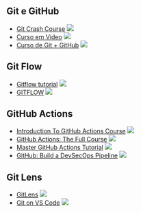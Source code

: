 ## Git e GitHub

* [Git Crash Course](https://www.youtube.com/playlist?list=PL4cUxeGkcC9j2pbmcA93DR1A3m7VEgSxK) ![](https://geps.dev/progress/0)
* [Curso em Vídeo](https://www.youtube.com/playlist?list=PLHz_AreHm4dm7ZULPAmadvNhH6vk9oNZA) ![](https://geps.dev/progress/0)
* [Curso de Git + GitHub](https://www.youtube.com/playlist?list=PLpaKFn4Q4GMOhOuffvi7VagNib0P325AV) ![](https://geps.dev/progress/0)

## Git Flow

* [Gitflow tutorial](https://www.youtube.com/playlist?list=PL_RrEj88onS98ELS0mWqav1qTIYaChf41) ![](https://geps.dev/progress/0)
* [GITFLOW](https://www.youtube.com/playlist?list=PLqYy1yOe0SKeMAFpNl120jbIxnkfjrJ-l) ![](https://geps.dev/progress/0)

## GitHub Actions

* [Introduction To GitHub Actions Course](https://www.youtube.com/playlist?list=PLmcXe0-sfoSig2tvPV6FOLFb9O5ruP_mG) ![](https://geps.dev/progress/0)
* [GitHub Actions: The Full Course](https://www.youtube.com/playlist?list=PLArH6NjfKsUhvGHrpag7SuPumMzQRhUKY) ![](https://geps.dev/progress/0)
* [Master GitHub Actions Tutorial](https://www.youtube.com/playlist?list=PL_RrEj88onS-um2xFy01sY46ik_2yt_EQ) ![](https://geps.dev/progress/0)
* [GitHub: Build a DevSecOps Pipeline](https://www.youtube.com/playlist?list=PLrsbMazVPK_pt9u_PiTGAb3s9aw8ashvQ) ![](https://geps.dev/progress/0)

## Git Lens

* [GitLens](https://www.youtube.com/playlist?list=PLe6EXFvnTV79M4odXNzHxppBhe7Pp73Am) ![](https://geps.dev/progress/0)
* [Git on VS Code](https://www.youtube.com/playlist?list=PLj6YeMhvp2S7abEHqkUPRkCSt4N2wpTwD) ![](https://geps.dev/progress/0)
